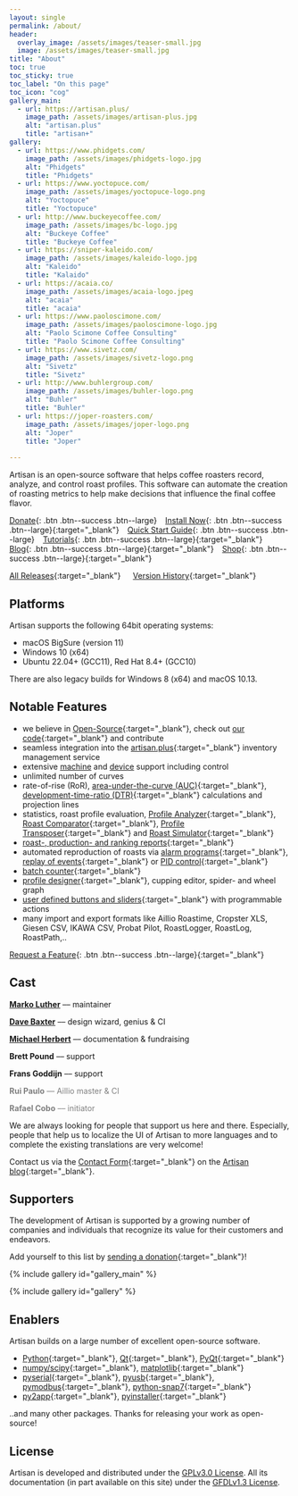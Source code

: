 ```yaml
---
layout: single
permalink: /about/
header:
  overlay_image: /assets/images/teaser-small.jpg
  image: /assets/images/teaser-small.jpg
title: "About"
toc: true
toc_sticky: true
toc_label: "On this page"
toc_icon: "cog"
gallery_main:
  - url: https://artisan.plus/
    image_path: /assets/images/artisan-plus.jpg
    alt: "artisan.plus"
    title: "artisan+"
gallery:
  - url: https://www.phidgets.com/
    image_path: /assets/images/phidgets-logo.jpg
    alt: "Phidgets"
    title: "Phidgets"
  - url: https://www.yoctopuce.com/
    image_path: /assets/images/yoctopuce-logo.png
    alt: "Yoctopuce"
    title: "Yoctopuce"
  - url: http://www.buckeyecoffee.com/
    image_path: /assets/images/bc-logo.jpg
    alt: "Buckeye Coffee"
    title: "Buckeye Coffee"
  - url: https://sniper-kaleido.com/
    image_path: /assets/images/kaleido-logo.jpg
    alt: "Kaleido"
    title: "Kalaido"
  - url: https://acaia.co/
    image_path: /assets/images/acaia-logo.jpeg
    alt: "acaia"
    title: "acaia"
  - url: https://www.paoloscimone.com/
    image_path: /assets/images/paoloscimone-logo.jpg
    alt: "Paolo Scimone Coffee Consulting"
    title: "Paolo Scimone Coffee Consulting"
  - url: https://www.sivetz.com/
    image_path: /assets/images/sivetz-logo.png
    alt: "Sivetz"
    title: "Sivetz"
  - url: http://www.buhlergroup.com/
    image_path: /assets/images/buhler-logo.png
    alt: "Buhler"
    title: "Buhler"
  - url: https://joper-roasters.com/
    image_path: /assets/images/joper-logo.png
    alt: "Joper"
    title: "Joper"
    
---
```


<!--
  - url: https://cmsale.com/
    image_path: /assets/images/cms-logo.jpg
    alt: "Coffee Maschines Sale"
    title: "Coffee Maschines Sale"
  - url: http://www.roastmaxroasters.com.au
    image_path: /assets/images/roastmax_logo.jpg
    alt: "Roastmax"
    title: "Roastmax"
  - url: https://www.bescaroasters.com/
    image_path: /assets/images/besca-logo.jpg
    alt: "Besca Roasters"
    title: "Besca Roasters"
  - url: https://www.toper.com/
    image_path: /assets/images/toper-logo.jpg
    alt: "Toper"
    title: "Toper"
  - url: https://coffed.pl/
    image_path: /assets/images/coffed-logo-light.png
    alt: "Coffed"
    title: "Coffed"
  - url: https://www.ingnapoli.com/
    image_path: /assets/images/tostabar-logo.png
    alt: "Tostabar"
    title: "Tostabar"
  - url: https://showroomcoffee.com/
    image_path: /assets/images/showroom-logo.png
    alt: "Showroom"
    title: "Showroom"
  - url: https://www.kapokcoffee.com/
    image_path: /assets/images/kapok-logo.png
    alt: "KapoK"
    title: "KapoK"
  - url: https://www.ip-cc.com/
    image_path: /assets/images/IP-CC-logo.jpg
    alt: "IP-CC"
    title: "IP-CC"
  - url: https://www.sweetmarias.com/
    image_path: /assets/images/sweet-marias-logo.jpeg
    alt: "Sweet Maria's"
    title: "Sweet Maria's"
  - url: http://www.twinoroasters.com/
    image_path: /assets/images/twino-logo.png
    alt: "Twino"
    title: "Twino"
  - url: https://www.hottopusa.com/
    image_path: /assets/images/hottop-logo.png
    alt: "Hottop"
    title: "Hottop"
  - url: http://novustec.co.kr/
    image_path: /assets/images/novustec-logo.png
    alt: "Novustec"
    title: "Novustec"
  - url: https://typhoon.coffee/
    image_path: /assets/images/typhoon-logo.png
    alt: "Typhoon"
    title: "Typhoon"
  - url: https://www.probat.com/
    image_path: /assets/images/probat-logo.jpg
    alt: "Probat"
    title: "Probat"
-->

Artisan is an open-source software that helps coffee roasters record, analyze, and control roast profiles. This software can automate the creation of roasting metrics to help make decisions that influence the final coffee flavor.

[Donate](/donate/){: .btn .btn--success .btn--large} &ensp;
[Install Now](https://github.com/artisan-roaster-scope/artisan/releases/latest){: .btn .btn--success .btn--large}{:target="_blank"}
&ensp; [Quick Start Guide](/docs/quick-start-guide/){: .btn .btn--success .btn--large}
&ensp; [Tutorials](/docs/videos/){: .btn .btn--success .btn--large}{:target="_blank"}
&ensp; [Blog](https://artisan-roasterscope.blogspot.com/){: .btn .btn--success .btn--large}{:target="_blank"}
&ensp; [Shop](https://shop.artisan.plus/){: .btn .btn--success .btn--large}{:target="_blank"}

[All Releases](https://github.com/artisan-roaster-scope/artisan/releases){:target="_blank"} &emsp; [Version History](https://github.com/artisan-roaster-scope/artisan#version_history){:target="_blank"}


## Platforms

Artisan supports the following 64bit operating systems:

* macOS BigSure (version 11)
* Windows 10 (x64)
* Ubuntu 22.04+ (GCC11), Red Hat 8.4+ (GCC10)

There are also legacy builds for Windows 8 (x64) and macOS 10.13.

## Notable Features

- we believe in [Open-Source](https://www.youtube.com/watch?v=SpeDK1TPbew){:target="_blank"}, check out [our code](https://github.com/artisan-roaster-scope/artisan){:target="_blank"} and contribute
- seamless integration into the [artisan.plus](https://artisan.plus){:target="_blank"} inventory management service
- extensive [machine](/machines/) and [device](/devices/) support including control
- unlimited number of curves
- rate-of-rise (RoR), [area-under-the-curve (AUC)](https://artisan-roasterscope.blogspot.de/2016/11/area-under-curve-auc.html){:target="_blank"}, [development-time-ratio (DTR)](https://artisan-roasterscope.blogspot.com/2020/05/displaying-development-time-ratio-in.html){:target="_blank"} calculations and projection lines
- statistics, roast profile evaluation, [Profile Analyzer](https://artisan-roasterscope.blogspot.com/2019/11/analyzer.html){:target="_blank"}, [Roast Comparator](https://artisan-roasterscope.blogspot.com/2020/05/roast-comparator.html){:target="_blank"}, [Profile Transposer](https://artisan-roasterscope.blogspot.com/2020/05/profile-transposer.html){:target="_blank"} and [Roast Simulator](https://artisan-roasterscope.blogspot.com/2020/05/roast-simulator.html){:target="_blank"}
- [roast-, production- and ranking reports](https://artisan-roasterscope.blogspot.de/2016/03/artisan-v099.html){:target="_blank"}
- automated reproduction of roasts via [alarm programs](http://artisan-roasterscope.blogspot.de/2013/03/alarms.html){:target="_blank"}, [replay of events](https://artisan-roasterscope.blogspot.de/2017/10/profile-templates.html){:target="_blank"} or [PID control](https://artisan-roasterscope.blogspot.de/2016/11/pid-control.html){:target="_blank"}
- [batch counter](https://artisan-roasterscope.blogspot.de/2015/07/batch-counter.html){:target="_blank"}
- [profile designer](https://artisan-roasterscope.blogspot.com/2019/05/using-artisan-designer.html){:target="_blank"}, cupping editor, spider- and wheel graph
- [user defined buttons and sliders](http://artisan-roasterscope.blogspot.de/2013/02/events-buttons-and-palettes.html){:target="_blank"} with programmable actions
- many import and export formats like Aillio Roastime, Cropster XLS, Giesen CSV, IKAWA CSV, Probat Pilot, RoastLogger, RoastLog, RoastPath,..

[Request a Feature](https://github.com/artisan-roaster-scope/artisan/issues){: .btn .btn--success .btn--large}{:target="_blank"}

  
## Cast

__[Marko Luther](/authors/luther/)__ –– maintainer

__[Dave Baxter](/authors/baxter/)__ –– design wizard, genius & CI

__[Michael Herbert](/authors/herbert/)__ –– documentation & fundraising

__Brett Pound__ –– support

__Frans Goddijn__ –– support

<span style="color:grey">__Rui Paulo__ –– Aillio master & CI</span>

<span style="color:grey">__Rafael Cobo__ –– initiator</span>

We are always looking for people that support us here and there. Especially, people that help us to localize the UI of Artisan to more languages and to complete the existing translations are very welcome!

Contact us via the [Contact Form](https://artisan-roasterscope.blogspot.com/p/contact-me.html){:target="_blank"} on the [Artisan blog](https://artisan-roasterscope.blogspot.com){:target="_blank"}.

## Supporters

The development of Artisan is supported by a growing number of companies and individuals that recognize its value for their customers and endeavors.

Add yourself to this list by [sending a donation](https://www.paypal.me/MarkoLuther){:target="_blank"}!

{% include gallery id="gallery_main" %}

{% include gallery id="gallery" %}



## Enablers

Artisan builds on a large number of excellent open-source software.

* [Python](https://www.python.org){:target="_blank"}, [Qt](https://www.qt.io){:target="_blank"}, [PyQt](https://riverbankcomputing.com){:target="_blank"}
* [numpy/scipy](https://www.scipy.org){:target="_blank"}, [matplotlib](https://matplotlib.org){:target="_blank"}
* [pyserial](https://github.com/pyserial/pyserial){:target="_blank"}, [pyusb](https://github.com/pyusb/pyusb){:target="_blank"}, [pymodbus](https://github.com/riptideio/pymodbus){:target="_blank"}, [python-snap7](https://github.com/gijzelaerr/python-snap7){:target="_blank"}
* [py2app](https://github.com/ronaldoussoren/py2app){:target="_blank"}, [pyinstaller](https://www.pyinstaller.org){:target="_blank"}

..and many other packages. Thanks for releasing your work as open-source!

## License

Artisan is developed and distributed under the [GPLv3.0 License](http://www.gnu.org/copyleft/gpl.html). All its documentation (in part available on this site) under the [GFDLv1.3 License](https://www.gnu.org/licenses/fdl-1.3.en.html).

